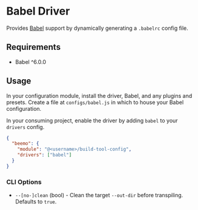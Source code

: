 # Babel Driver

Provides [Babel](https://github.com/babel/babel) support by dynamically generating a `.babelrc`
config file.

## Requirements

* Babel ^6.0.0

## Usage

In your configuration module, install the driver, Babel, and any plugins and presets. Create a file
at `configs/babel.js` in which to house your Babel configuration.

In your consuming project, enable the driver by adding `babel` to your `drivers` config.

```json
{
  "beemo": {
    "module": "@<username>/build-tool-config",
    "drivers": ["babel"]
  }
}
```

### CLI Options

* `--[no-]clean` (bool) - Clean the target `--out-dir` before transpiling. Defaults to `true`.
